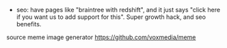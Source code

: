 
- seo: have pages like "braintree with redshift", and it just says "click here if you want us to add support for this". Super growth hack, and seo benefits.

source meme image generator
  https://github.com/voxmedia/meme
